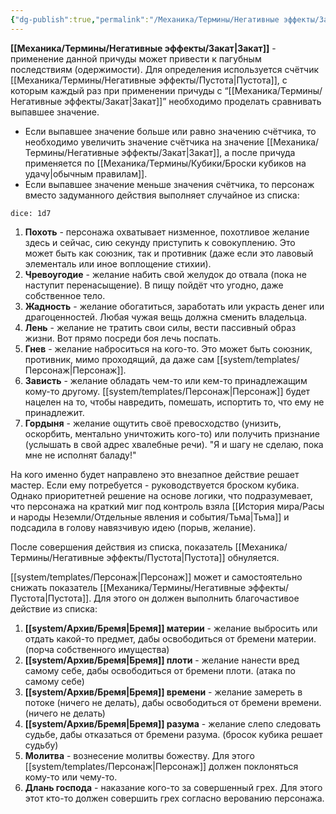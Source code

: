 ```yaml
---
{"dg-publish":true,"permalink":"/Механика/Термины/Негативные эффекты/Закат/","noteIcon":"","created":"2025-08-21T13:47:54.770+03:00","updated":"2025-09-04T08:56:02.469+03:00"}
---
```



**[[Механика/Термины/Негативные эффекты/Закат\|Закат]]** - применение данной причуды может привести к пагубным последствиям (одержимости). Для определения используется счётчик [[Механика/Термины/Негативные эффекты/Пустота\|Пустота]], с которым каждый раз при применении причуды с “[[Механика/Термины/Негативные эффекты/Закат\|Закат]]” необходимо проделать сравнивать выпавшее значение. 
- Если выпавшее значение больше или равно значению счётчика, то необходимо увеличить значение счётчика на значение [[Механика/Термины/Негативные эффекты/Закат\|Закат]], а после причуда применяется по [[Механика/Термины/Кубики/Броски кубиков на удачу\|обычным правилам]].
- Если выпавшее значение меньше значения счётчика, то персонаж вместо задуманного действия выполняет случайное из списка:


`dice: 1d7`


1. **Похоть** - персонажа охватывает низменное, похотливое желание здесь и сейчас, сию секунду приступить к совокуплению. Это может быть как союзник, так и противник (даже если это лавовый элементаль или иное воплощение стихии). 
2. **Чревоугодие** - желание набить свой желудок до отвала (пока не наступит перенасыщение). В пищу пойдёт что угодно, даже собственное тело. 
3. **Жадность** - желание обогатиться, заработать или украсть денег или драгоценностей. Любая чужая вещь должна сменить владельца. 
4. **Лень** - желание не тратить свои силы, вести пассивный образ жизни. Вот прямо посреди боя лечь поспать.
5. **Гнев** - желание наброситься на кого-то. Это может быть союзник, противник, мимо проходящий, да даже сам [[system/templates/Персонаж\|Персонаж]]. 
6. **Зависть** - желание обладать чем-то или кем-то принадлежащим кому-то другому. [[system/templates/Персонаж\|Персонаж]] будет нацелен на то, чтобы навредить, помешать, испортить то, что ему не принадлежит. 
7. **Гордыня** - желание ощутить своё превосходство (унизить, оскорбить, ментально уничтожить кого-то) или получить признание (услышать в свой адрес хвалебные речи). "Я и шагу не сделаю, пока мне не исполнят баладу!"


На кого именно будет направлено это внезапное действие решает мастер. Если ему потребуется - руководствуется броском кубика. Однако приоритетней решение на основе логики, что подразумевает, что персонажа на краткий миг под контроль взяла [[История мира/Расы и народы Неземли/Отдельные явления и события/Тьма\|Тьма]] и подсадила в голову навязчивую идею (порыв, желание). 

После совершения действия из списка, показатель [[Механика/Термины/Негативные эффекты/Пустота\|Пустота]] обнуляется.

[[system/templates/Персонаж\|Персонаж]] может и самостоятельно снижать показатель [[Механика/Термины/Негативные эффекты/Пустота\|Пустота]]. Для этого он должен выполнить благочастивое действие из списка: 

1. **[[system/Архив/Бремя\|Бремя]] материи** - желание выбросить или отдать какой-то предмет, дабы освободиться от бремени материи. (порча собственного имущества)
2. **[[system/Архив/Бремя\|Бремя]] плоти** - желание нанести вред самому себе, дабы освободиться от бремени плоти. (атака по самому себе)
3. **[[system/Архив/Бремя\|Бремя]] времени** - желание замереть в потоке (ничего не делать), дабы освободиться от бремени времени. (ничего не делать)
4. **[[system/Архив/Бремя\|Бремя]] разума** - желание слепо следовать судьбе, дабы отказаться от бремени разума. (бросок кубика решает судьбу)
5. **Молитва** - вознесение молитвы божеству. Для этого [[system/templates/Персонаж\|Персонаж]] должен поклоняться кому-то или чему-то. 
6. **Длань господа** - наказание кого-то за совершенный грех. Для этого этот кто-то должен совершить грех согласно верованию персонажа.

